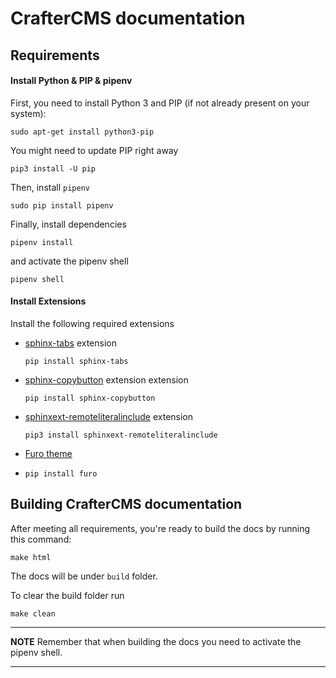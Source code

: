 # CrafterCMS documentation

## Requirements

#### Install Python & PIP & pipenv

First, you need to install Python 3 and PIP (if not already present on your system):

```
sudo apt-get install python3-pip
```

You might need to update PIP right away

```
pip3 install -U pip
```

Then, install `pipenv`

```
sudo pip install pipenv
```

Finally, install dependencies

```
pipenv install
```

and activate the pipenv shell

```
pipenv shell
```

#### Install Extensions

Install the following required extensions

- [sphinx-tabs](https://pypi.org/project/sphinx-tabs/) extension
  ```
  pip install sphinx-tabs
  ```
- [sphinx-copybutton](https://pypi.org/project/sphinx-copybutton/) extension extension
  ```  
  pip install sphinx-copybutton
  ``` 
- [sphinxext-remoteliteralinclude](https://pypi.org/project/sphinxext-remoteliteralinclude/) extension
  ```
  pip3 install sphinxext-remoteliteralinclude
  ```

- [Furo theme](https://pradyunsg.me/furo/quickstart/)
- 
  ```
  pip install furo
  
  ```

## Building CrafterCMS documentation

After meeting all requirements, you're ready to build the docs by running this command:

```
make html
```

The docs will be under `build` folder.

To clear the build folder run

```
make clean
```

---
**NOTE**
Remember that when building the docs you need to activate the pipenv shell.

---

